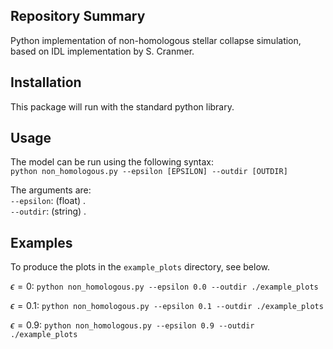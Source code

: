 

## Repository Summary

Python implementation of non-homologous stellar collapse simulation, based on IDL implementation by S. Cranmer.


## Installation
This package will run with the standard python library.

## Usage

The model can be run using the following syntax:\
`python non_homologous.py --epsilon [EPSILON] --outdir [OUTDIR]`

The arguments are:\
`--epsilon`: (float) .\
`--outdir`: (string) .

## Examples
To produce the plots in the `example_plots` directory, see below.

$\epsilon = 0:$
`python non_homologous.py --epsilon 0.0 --outdir ./example_plots`

$\epsilon = 0.1:$
`python non_homologous.py --epsilon 0.1 --outdir ./example_plots`

$\epsilon = 0.9:$
`python non_homologous.py --epsilon 0.9 --outdir ./example_plots`

